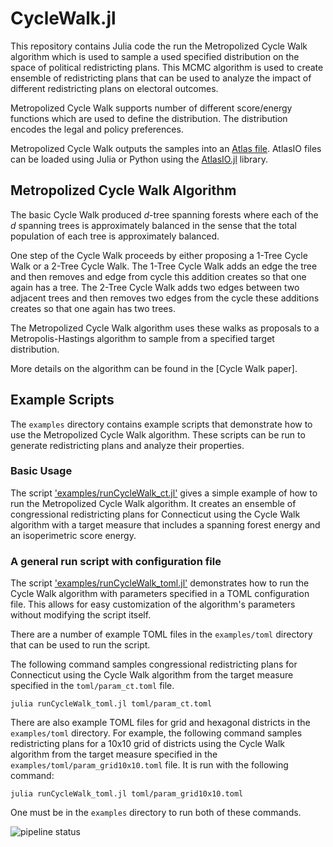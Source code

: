 # CycleWalk.jl

This repository contains Julia code the run the Metropolized Cycle Walk algorithm which is used to sample a used specified distribution on the space of political redistricting plans. This MCMC algorithm is used to create ensemble of redistricting plans that can be used to analyze the impact of different redistricting plans on electoral outcomes. 

Metropolized Cycle Walk supports number of different score/energy functions which are used to define the distribution. The distribution encodes the legal and policy preferences. 

Metropolized Cycle Walk outputs the samples into an [Atlas file](https://github.com/jonmjonm/AtlasIO.jl/blob/main/atlas_format.md). AtlasIO files can be loaded using Julia or Python using the [AtlasIO.jl](https://github.com/jonmjonm/AtlasIO.jl) library.

## Metropolized Cycle Walk Algorithm

The basic Cycle Walk produced $d$-tree spanning forests where each of the $d$ spanning trees is approximately balanced in the sense that the total population of each tree is approximately balanced.  

One step of the Cycle Walk proceeds by either proposing a 1-Tree Cycle Walk or a 2-Tree Cycle Walk. The 1-Tree Cycle Walk adds an edge the tree and then removes and edge from cycle this addition creates so that one again has a tree. The 2-Tree Cycle Walk adds two edges between two adjacent trees and then removes two edges from the cycle these additions creates so that one again has two trees. 

The Metropolized Cycle Walk algorithm uses these walks as proposals to a Metropolis-Hastings algorithm to sample from a specified target distribution. 

More details on the algorithm can be found in the [Cycle Walk paper].

## Example Scripts

The `examples` directory contains example scripts that demonstrate how to use the Metropolized Cycle Walk algorithm. These scripts can be run to generate redistricting plans and analyze their properties.

### Basic Usage

The script ['examples/runCycleWalk_ct.jl']("./examples/runCycleWalk_ct.jl") gives a simple example of how to run the Metropolized Cycle Walk algorithm. It creates an ensemble of congressional redistricting plans for Connecticut using the Cycle Walk algorithm with a target measure that includes a spanning forest energy and an isoperimetric score energy.

### A general run script with configuration file

The script ['examples/runCycleWalk_toml.jl']("./examples/runCycleWalk_toml.jl") demonstrates how to run the Cycle Walk algorithm with parameters specified in a TOML configuration file. This allows for easy customization of the algorithm's parameters without modifying the script itself.

There are a number of example TOML files in the `examples/toml` directory that can be used to run the script. 

The following command samples congressional redistricting plans for Connecticut using the Cycle Walk algorithm from the target measure specified in the `toml/param_ct.toml` file.
```
julia runCycleWalk_toml.jl toml/param_ct.toml
```
There are also example TOML files for grid and hexagonal districts in the `examples/toml` directory. For example, the following command samples redistricting plans for a 10x10 grid of districts using the Cycle Walk algorithm from the target measure specified in the `examples/toml/param_grid10x10.toml` file. It is run with the following command:
```
julia runCycleWalk_toml.jl toml/param_grid10x10.toml
```
One must be in the `examples` directory to run both of these commands.

![pipeline status](https://gitlab.oit.duke.edu/quantifyinggerrymandering/CycleWalk.jl/badges/main/pipeline.svg)
